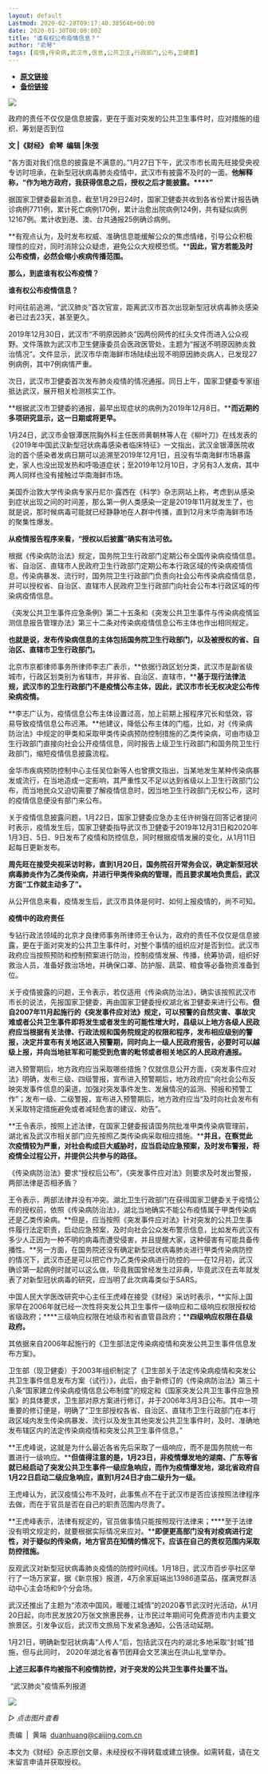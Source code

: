 ```yaml
---
layout: default
Lastmod: 2020-02-28T09:17:40.385646+00:00
date: 2020-01-30T00:00:00Z
title: "谁有权公布疫情信息？"
author: "俞琴"
tags: [疫情,传染病,武汉市,信息,公共卫生,行政部门,公布,卫健委]
---
```


* [**原文链接**](http://mp.weixin.qq.com/s?__biz=MjM5NDU5NTM4MQ==&mid=2653353524&idx=2&sn=70dec1287dac90abf972aec32f2ff1ca&chksm=bd57016e8a208878678ed9b9fcfed6aea498440dc9978c775154622ef4a4a53e9182012d7216#rd)
* [**备份链接**](https://archive.vn/NUJAl)


![](/images/post/77e6cfb5c7ef66e00d9bd04f74961594.jpg)

  

政府的责任不仅仅是信息披露，更在于面对突发的公共卫生事件时，应对措施的组织、筹划是否到位

  

**文 |《财经》 俞琴  编辑 |朱弢**

“各方面对我们信息的披露是不满意的。”1月27日下午，武汉市市长周先旺接受央视专访时坦承，在新型冠状病毒肺炎疫情中，武汉市有披露不及时的一面。**他解释称，“作为地方政府，我获得信息之后，授权之后才能披露。****”**

据国家卫健委最新消息，截至1月29日24时，国家卫健委共收到各省份累计报告确诊病例7711例，累计死亡病例170例，累计治愈出院病例124例，共有疑似病例12167例。累计收到港、澳、台共通报25例确诊病例。

**有观点认为，及时发布权威、准确信息能缓解公众的焦虑情绪，引导公众积极理性的应对，同时消除公众疑虑，避免公众大规模恐慌。****因此，官方若能及时公布疫情，必然会缩小疾病传播范围。**

**那么，到底谁有权公布疫情？**

**谁有权公布疫情信息？**

时间往前追溯，“武汉肺炎”首次官宣，距离武汉市首次出现新型冠状病毒肺炎感染者已过去23天，甚至更久。

2019年12月30日，武汉市“不明原因肺炎”因两份网传的红头文件而进入公众视野。文件落款为武汉市卫生健康委员会医政医管处，主题为“报送不明原因肺炎救治情况”。文件显示，武汉市华南海鲜市场陆续出现不明原因肺炎病人，已发现27例病例，其中7例病情严重。

次日，武汉市卫健委首次发布肺炎疫情的情况通报。同日上午，国家卫健委专家组抵达武汉，展开相关检测核实工作。

**根据武汉市卫健委的通报，最早出现症状的病例为2019年12月8日。****而近期的多项研究显示，这一日期或将更早。**

1月24日，武汉市金银潭医院胸外科主任医师黄朝林等人在《柳叶刀》在线发表的《2019年中国武汉新型冠状病毒感染者临床特征》一文指出，武汉金银潭医院收治的首个感染者发病日期可以追溯至2019年12月1日，且没有华南海鲜市场暴露史，家人也没出现发热和呼吸道症状；至2019年12月10日，才另有3人发病，其中两人同样也没有接触过华南海鲜市场。

美国乔治敦大学传染病专家丹尼尔·露西在《科学》杂志网站上称，考虑到从感染到症状出现之间的时间差，那么第一例人类感染一定是2019年11月就发生了，也就是说，那时候病毒可能就已经静静地在人群中传播，直到12月末华南海鲜市场的聚集性爆发。

**从疫情报告程序来看，“授权以后披露”确实有法可依。**

根据《传染病防治法》规定，国务院卫生行政部门定期公布全国传染病疫情信息。省、自治区、直辖市人民政府卫生行政部门定期公布本行政区域的传染病疫情信息。传染病暴发、流行时，国务院卫生行政部门负责向社会公布传染病疫情信息，并可以授权省、自治区、直辖市人民政府卫生行政部门向社会公布本行政区域的传染病疫情信息。

《突发公共卫生事件应急条例》第二十五条和《突发公共卫生事件与传染病疫情监测信息报告管理办法》第三十二条对传染病疫情信息公布主体也作出相同规定。

**也就是说，发布传染病信息的主体包括国务院卫生行政部门，以及被授权的省、自治区、直辖市卫生行政部门。**

北京市京都律师事务所律师李志广表示，**依据行政区划分类，武汉市是副省级城市，行政区划类别为省辖市，并非省、自治区、直辖市，****基于现行法律法规，武汉市的卫生行政部门不是疫情公布主体，因此，武汉市市长无权决定公布传染病疫情。**

**李志广认为，疫情信息公布主体设置过高，加上前期上报程序冗长和低效，容易导致疫情信息公布迟滞。**他建议，降低公布主体的门槛，比如，对《传染病防治法》中规定的甲类和采取甲类传染病预防控制措施的乙类传染病，可由市级卫生行政部门直接向社会公开疫情信息，同时报告上级卫生行政部门和国务院卫生行政部门，缩短疫情信息披露流程。

金华市疾病预防控制中心主任吴位新等人也曾撰文指出，当某地发生某种传染病暴发或流行，在当地造成一定影响，其严重性又不足以达到省级以上卫生行政部门公布，而当地民众又迫切需要了解疫情信息时，因当地卫生行政部门无权公布，这时的疫情信息便没有部门来公布。

关于疫情信息披露问题，1月22日，国家卫健委应急办主任许树强在回答记者提问时表示，疫情发生后，国家卫健委指导武汉市卫健委于2019年12月31日和2020年1月3日、5日、9日发布了疫情和防控信息，同时根据疫情发展的变化，从1月11日起每日更新发布。

**周先旺在接受央视采访时称，直到1月20日，国务院召开常务会议，确定新型冠状病毒肺炎作为乙类传染病，并进行甲类传染病的管理，而且要求属地负责后，武汉方面“工作就主动多了”。**

从公开信息来看，疫情发生后，武汉市具体是何时、如何上报疫情的，尚不可知。

**疫情中的政府责任**

专钻行政法领域的北京才良律师事务所律师王令认为，政府的责任不仅仅是信息披露，更在于面对突发的公共卫生事件时，对整个事情的组织应对是否到位。武汉市政府应当按照预防和控制预案进行防治，控制疫情发展、传播，统筹协调，组织好救治人员，准备好救治场地，并确保口罩、防护服、蔬菜、粮食等必备物资准备到位。

关于疫情披露的问题，王令表示，若仅适用《传染病防治法》，确实该按照武汉市市长的说法，先报国家卫健委，再由国家卫健委授权湖北省卫健委来进行公布。**但自2007年11月起施行的《突发事件应对法》规定，可以预警的自然灾害、事故灾难或者公共卫生事件即将发生或者发生的可能性增大时，县级以上地方各级人民政府应当根据有关法律、行政法规和国务院规定的权限和程序，发布相应级别的警报，决定并宣布有关地区进入预警期，同时向上一级人民政府报告，必要时可以越级上报，并向当地驻军和可能受到危害的毗邻或者相关地区的人民政府通报。**

进入预警期后，地方政府应当采取哪些措施？仅就信息公开方面，《突发事件应对法》明确，发布三级、四级警报，宣布进入预警期后，地方政府应“向社会公布反映突发事件信息的渠道，加强对突发事件发生、发展情况的监测、预报和预警工作”；发布一级、二级警报，宣布进入预警期后，地方政府应当“及时向社会发布有关采取特定措施避免或者减轻危害的建议、劝告”。

**王令表示，按照上述法律，在国家卫健委报请国务院批准甲类传染病管理前，湖北省及武汉市相关部门应先按照乙类传染病采取相应措施。****并且，在察觉此次疫情较为严重，对社会构成巨大威胁时，应当启动应急预案，及时发布警报，将疫情全过程公开，并提供公共参与的路径。**

《传染病防治法》要求“授权后公布”，《突发事件应对法》则要求及时发出警报，两部法律是否相矛盾？

王令表示，两部法律并没有冲突。湖北卫生行政部门在获得国家卫健委关于疫情公布的授权前，依照《传染病防治法》，湖北当地确实不能公布疫情属于甲类传染病还是乙类传染病。**但是，应当按照《突发事件应对法》针对突发的公共卫生事件履行法定职责，启动应急预案，及时向社会公众发布警示信息，比如发布武汉有多少人正因为一种不明的病毒而遭受侵害，并且提醒大家，这种侵害有可能具备传播性。**另一方面，在国务院还没有确定新型冠状病毒肺炎进行甲类传染病防控的情况下，武汉市还是可以把它作为乙类传染病进行防控的——在12月初，武汉确诊第一起病例时就可以这么做，毕竟我国曾经发生过非典，毕竟武汉在去年就发表了对新型冠状病毒的研究，应当明了此次病毒类似于SARS。

中国人民大学医改研究中心主任王虎峰在接受《财经》采访时表示，**实际上国家早在2006年就已经一次性将突发公共卫生事件一级响应和二级响应权限授权给省级政府；****三级响应权限在地级市和省直管县政府；****四级响应权限在县级政府。**

其依据来自2006年起施行的《卫生部法定传染病疫情和突发公共卫生事件信息发布方案》。

卫生部（现卫健委）于2003年组织制定了《卫生部关于法定传染病疫情和突发公共卫生事件信息发布方案（试行）》，此后，由于新修订的《传染病防治法》第三十八条“国家建立传染病疫情信息公布制度”的规定和《国家突发公共卫生事件应急预案》的具体要求，卫生部对原方案进行修订，并于2006年3月3日公布。其中一项重要的修订便是，明确了“卫生部授权各省、自治区、直辖市卫生行政部门在本行政区域内发生传染病暴发、流行以及发生其他突发公共卫生事件时，及时、准确地发布辖区内的法定传染病疫情和突发公共卫生事件信息。”

**王虎峰说，这就是为什么最近各省先后采取了一级响应，而不是国务院统一布置进行一级响应。****但值得注意的是，1月23日，非疫情爆发地的湖南、广东等省就已经启动了突发公共卫生事件一级应急响应，而作为疫情爆发地，湖北省政府自1月22日启动二级应急响应，直到1月24日才由二级升为一级。**

王虎峰认为，武汉疫情公布不及时，此事焦点不在于武汉市是否应该按照法律程序去做，而在于官员是否在自己的职责范围内尽责了。

**王虎峰表示，法律有规定的，官员做事情只能按照现行法律来；****至于法律没有明文规定的，就要根据实际情况来应对。****即便更高部门没有对疫病进行定性，对于疑似的传染病，地方官员在知情的情况下，应该在自己的责权范围内采取防控措施。**

反观武汉对新型冠状病毒肺炎疫情的防控时间线。1月18日，武汉市百步亭社区举行了一场万家宴，据《新京报》报道，4万余家庭端出13986道菜品，摆满党群活动中心主会场和9个分会场。

武汉还推出了主题为“浓浓中国风，暖暖江城情”的2020春节武汉时光活动，从1月20日起，向市民发放20万张文旅惠民券，让市民过年期间可免费游览市内主要文旅景区。引发争议后，武汉市文旅局下发紧急通知，公告活动延期。

1月21日，明确新型冠状病毒“人传人”后，包括武汉在内的湖北多地采取“封城”措施，但与此同时， 2020年湖北省春节团拜会文艺演出在洪山礼堂举办。

**上述三起事件均被指不利疫情防控，对于突发的公共卫生事件处置不当。**

 “武汉肺炎”疫情系列报道   

  

[![](/images/post/465e8047c4c1c4c6837a0464e4367622.jpg)](https://mp.weixin.qq.com/mp/homepage?__biz=MjM5NDU5NTM4MQ==&hid=29&sn=21c0f34c737748fe3b2c372bb40ae622)

_▷ 点击图片查看_

  

  

责编  |  黄端  duanhuang@caijing.com.cn

本文为《财经》杂志原创文章，未经授权不得转载或建立镜像。如需转载，请在文末留言申请并获取授权。

